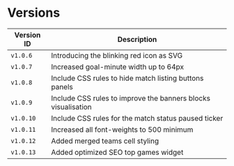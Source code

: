 # Versions


|Version ID|Description|
|---|---|
|`v1.0.6`|Introducing the blinking red icon as SVG|
|`v1.0.7`|Increased goal-minute width up to 64px|
|`v1.0.8`|Include CSS rules to hide match listing buttons panels|
|`v1.0.9`|Include CSS rules to improve the banners blocks visualisation|
|`v1.0.10`|Include CSS rules for the match status paused ticker|
|`v1.0.11`|Increased all font-weights to 500 minimum|
|`v1.0.12`|Added merged teams cell styling|
|`v1.0.13`|Added optimized SEO top games widget|